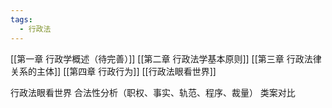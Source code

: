 ```yaml
---
tags:
  - 行政法
---
```

[[第一章 行政学概述（待完善）]]
[[第二章 行政法学基本原则]]
[[第三章 行政法律关系的主体]]
[[第四章 行政行为]]
[[行政法眼看世界]]

行政法眼看世界
合法性分析（职权、事实、轨范、程序、裁量）
类案对比